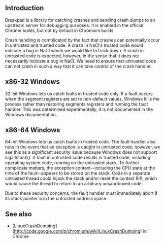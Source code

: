 ## Introduction

Breakpad is a library for catching crashes and sending crash dumps to an
upstream server for debugging purposes. It is enabled in the official Chrome
builds, but not by default in Chromium builds.

Crash handling is complicated by the fact that crashes can potentially occur in
untrusted and trusted code. A crash in NaCl's trusted code would indicate a bug
in NaCl which we would like to track down. A crash in untrusted code is
expected, however, in the sense that it does not necessarily indicate a bug in
NaCl. We need to ensure that untrusted code can not crash in such a way that it
can take control of the crash handler.

## x86-32 Windows

32-bit Windows lets us catch faults in trusted code only. If a fault occurs when
the segment registers are set to non-default values, Windows kills the process
rather than restoring segments registers and running the fault handler. This was
determined experimentally; it is not documented in the Windows documentation.

## x86-64 Windows

64-bit Windows lets us catch faults in trusted code. The fault handler also runs
in the event that an exception is caught in untrusted code; however, we see this
as a significant security issue because Windows does not support sigaltstack().
A fault in untrusted code results in trusted code, including operating system
code, running on the untrusted stack. To further complicate matters, the
exception context--including the CPU state at the time of the fault--appears to
be stored on the stack. Code in a separate untrusted thread could hijack the
stack and/or reset the context RIP, which would cause the thread to return to an
arbitrary unsandboxed code.

Due to these security concerns, the fault handler must immediately abort if its
stack pointer is in the untrusted address space.

## See also

*   [LinuxCrashDumping]
    (http://code.google.com/p/chromium/wiki/LinuxCrashDumping) in Chrome
